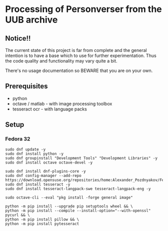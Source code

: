 # Processing of Personverser from the UUB archive
## Notice!!
The current state of this project is far from complete and the general intention is to have a base which to use for further experimentation.
Thus the code quality and functionality may vary quite a bit.

There's no usage documentation so BEWARE that you are on your own.

## Prerequisites
* python
* octave / matlab - with image processing toolbox
* tesseract ocr - with language packs

## Setup
### Fedora 32
```
sudo dnf update -y
sudo dnf install python -y
sudo dnf groupinstall "Development Tools" "Development Libraries" -y
sudo dnf install octave octave-devel -y

sudo dnf install dnf-plugins-core -y
sudo dnf config-manager --add-repo https://download.opensuse.org/repositories/home:Alexander_Pozdnyakov/Fedora_30/home:Alexander_Pozdnyakov.repo
sudo dnf install tesseract -y
sudo dnf install tesseract-langpack-swe tesseract-langpack-eng -y

sudo octave-cli --eval "pkg install -forge general image"

python -m pip install --upgrade pip setuptools wheel && \
python -m pip install --compile --install-option="--with-openssl" pycurl && \
python -m pip install pillow && \
python -m pip install pytesseract
```
